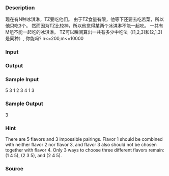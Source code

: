 
### Description
现在有N种冰淇淋，TZ要吃他们。
由于TZ食量有限，他等下还要去吃若菜，所以他只吃3个。
然而因为TZ比较神，所以他觉得某两个冰淇淋不能一起吃。
一共有M组不能一起吃的冰淇淋。
TZ可以瞬间算出一共有多少中吃法（[1,2,3]和[2,1,3]是同种）,
你能吗?
n<=200,m<=10000
### Input

### Output

### Sample Input
5 3
1 2
3 4
1 3
### Sample Output
3
### Hint
There are 5 flavors and 3 impossible pairings. Flavor 1 should be combined with neither flavor 2 nor
flavor 3, and flavor 3 also should not be chosen together with flavor 4. Only 3 ways to choose three
different flavors remain: (1 4 5), (2 3 5), and (2 4 5).
### Source

